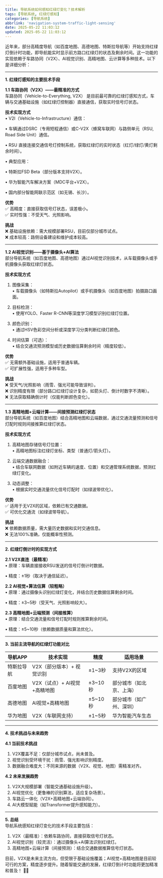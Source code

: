 ```yaml
---
title: 导航系统如何感知红绿灯变化？技术解析
tags: [导航系统, 红绿灯感知]
categories: [导航系统]
abbrlink: 'navigation-system-traffic-light-sensing'
date: 2025-05-22 11:03:12
updated: 2025-05-22 11:03:12
---
```



近年来，部分高精度导航（如百度地图、高德地图、特斯拉导航等）开始支持红绿灯倒计时功能，即导航能实时显示前方路口红绿灯的状态及剩余时间。这一功能的实现依赖于车路协同（V2X）、AI视觉识别、高精地图、云计算等多种技术。以下是详细分析：

---

**1. 红绿灯感知的主要技术手段**

**1.1 车路协同（V2X）——最精准的方式**  
车路协同（Vehicle-to-Everything, V2X） 是目前最可靠的红绿灯感知方式，车辆与交通基础设施（如红绿灯控制器）直接通信，获取实时信号灯状态。

**技术实现方式**  
• V2I（Vehicle-to-Infrastructure）通信：

• 车辆通过DSRC（专用短程通信）或C-V2X（蜂窝车联网）与路侧单元（RSU, Road Side Unit）通信。

• RSU 直接连接交通信号灯控制系统，获取红绿灯的实时状态（红灯/绿灯/黄灯剩余时间）。

• 典型应用：

• 特斯拉FSD Beta（部分版本支持V2X）。

• 华为智能汽车解决方案（MDC平台+V2X）。

• 国内部分智能网联示范区（如无锡、长沙）。


**优势**  
✅ 高精度：直接获取信号灯状态，误差极小。  
✅ 实时性强：不受天气、光照影响。

**挑战**  
❌ 基础设施依赖：需大规模部署RSU，目前仅部分城市试点。  
❌ 成本较高：路侧设备建设和维护成本较高。

---

**1.2 AI视觉识别——基于摄像头+AI算法**  
部分导航系统（如百度地图、高德地图）通过AI视觉识别技术，从车载摄像头或手机摄像头获取红绿灯状态。

**技术实现方式**
1. 图像采集：  
   • 车载摄像头（如特斯拉Autopilot）或手机摄像头（如百度地图）拍摄路口画面。

2. 目标检测：  
   • 使用YOLO、Faster R-CNN等深度学习模型识别红绿灯位置。

3. 颜色识别：  
   • 通过HSV色彩空间分析或深度学习分类判断红绿灯颜色。

4. 时间估算（可选）：  
   • 结合交通流预测模型或历史数据估算剩余时间（精度较低）。


**优势**  
✅ 无需额外基础设施，适用于普通车辆。  
✅ 可扩展性强，适用于多种车型。

**挑战**  
❌ 受天气/光照影响（雨雪、强光可能导致误判）。  
❌ 识别精度有限（部分路口红绿灯设计复杂，如箭头灯、倒计时数字不清晰）。  
❌ 无法获取精确倒计时（仅能判断颜色变化）。

---

**1.3 高精地图+云端计算——间接预测红绿灯状态**  
部分导航系统（如百度地图）结合高精地图和云端数据，通过交通流量预测和信号灯配时规则间接推算红绿灯状态。

**技术实现方式**
1. 高精地图存储信号灯位置：  
   • 高精地图标注红绿灯坐标、类型（普通灯/箭头灯）。

2. 云端交通数据融合：  
   • 结合车联网数据（如附近车辆的速度、位置）和交通管理系统数据，预测红绿灯变化。

3. 动态调整：  
   • 根据实时交通流量优化信号灯配时（如绿波带优化）。


**优势**  
✅ 适用于无V2X的区域，依赖已有交通数据。  
✅ 可优化交通流（如绿波带导航）。

**挑战**  
❌ 依赖数据质量，需大量历史数据和实时交通信息。  
❌ 无法100%准确，仅能概率性预测。

---

**2. 红绿灯倒计时的实现方式**

**2.1 V2X直连（最精准）**  
• 原理：车辆直接接收RSU发送的信号灯倒计时数据。

• 精度：±1秒（取决于通信延迟）。


**2.2 AI视觉+算法估算（较粗略）**  
• 原理：通过摄像头识别红绿灯变化，并结合历史数据估算剩余时间。

• 精度：±3~5秒（受天气、光照影响较大）。


**2.3 高精地图+云端预测（间接推算）**  
• 原理：结合交通流量和信号灯配时规则推算剩余时间。

• 精度：±5~10秒（依赖数据质量和算法优化）。


---

**3. 当前主流导航的红绿灯功能对比**

| 导航APP       | 技术实现                     | 精度       | 适用场景                     |
|---------------|------------------------------|------------|------------------------------|
| 特斯拉导航 | V2X（部分版本）+ 视觉识别     | ±1~3秒     | 支持V2X的区域                |
| 百度地图  | V2X（试点）+ AI视觉+高精地图  | ±3~10秒    | 部分城市（如北京、上海）     |
| 高德地图  | AI视觉+高精地图              | ±5~10秒    | 部分城市（如广州、深圳）     |
| 华为地图  | V2X（车联网支持）            | ±1~5秒     | 华为智能汽车生态             |

---

**4. 技术挑战与未来趋势**

**4.1 当前技术挑战**
1. V2X覆盖不足：仅部分城市试点，尚未普及。
2. 视觉识别受环境干扰：雨雪、强光影响识别精度。
3. 数据融合难度大：不同来源的数据（V2X、视觉、地图）需精准对齐。

**4.2 未来发展趋势**
1. V2X大规模部署（智能交通基础设施升级）。
2. AI视觉优化（更鲁棒的识别算法，适应复杂场景）。
3. 车路云一体化（V2X+高精地图+云端协同）。
4. AI大模型赋能（如Transformer提升感知能力）。

---

**5. 总结**  
导航系统感知红绿灯变化的技术手段主要包括：
1. V2X（最精准）：依赖车路协同，直接获取信号灯状态。
2. AI视觉识别（较灵活）：通过摄像头+AI算法识别红绿灯。
3. 高精地图+云端计算（间接预测）：结合交通数据推算信号灯状态。

目前，V2X是未来主流方向，但受限于基础设施覆盖；AI视觉+高精地图是目前较可行的方案，精度逐步提升。随着智能交通的发展，红绿灯倒计时功能将更加精准和普及！ 🚦🚗  
